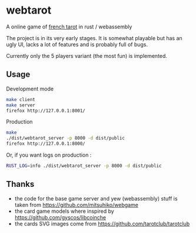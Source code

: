 # webtarot

A online game of [french tarot](https://en.wikipedia.org/wiki/French_tarot) in rust / webassembly

The project is in its very early stages. It is somewhat playable but has an ugly UI, lacks a lot of features and is probably full of bugs.

Currently only the 5 players variant (the most fun) is implemented.

## Usage

Development mode 

```sh
make client
make server
firefox http://127.0.0.1:8001/
```

Production

```sh
make
./dist/webtarot_server -p 8000 -d dist/public
firefox http://127.0.0.1:8000/
```
Or, if you want logs on production :
```sh
RUST_LOG=info ./dist/webtarot_server -p 8000 -d dist/public
```

## Thanks

* the code for the base game server and yew (webassembly) stuff is taken from https://github.com/mitsuhiko/webgame
* the card game models where inspired by https://github.com/gyscos/libcoinche
* the cards SVG images come from https://github.com/tarotclub/tarotclub

